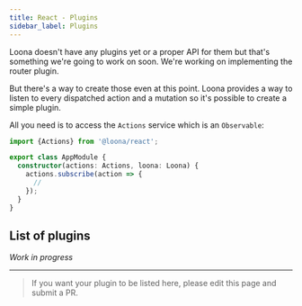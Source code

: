 ```yaml
---
title: React - Plugins
sidebar_label: Plugins
---
```


Loona doesn't have any plugins yet or a proper API for them but that's something we're going to work on soon. We're working on implementing the router plugin.

But there's a way to create those even at this point. Loona provides a way to listen to every dispatched action and a mutation so it's possible to create a simple plugin.

All you need is to access the `Actions` service which is an `Observable`:

```typescript
import {Actions} from '@loona/react';

export class AppModule {
  constructor(actions: Actions, loona: Loona) {
    actions.subscribe(action => {
      //
    });
  }
}
```

## List of plugins

_Work in progress_

---

> If you want your plugin to be listed here, please edit this page and submit a PR.
